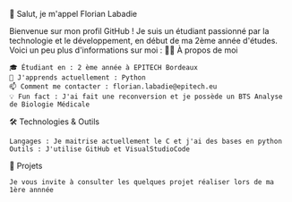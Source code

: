 👋 Salut, je m'appel Florian Labadie

Bienvenue sur mon profil GitHub ! Je suis un étudiant passionné par la technologie et le développement, en début de ma 2ème année d'études. Voici un peu plus d'informations sur moi :
👨‍💻 À propos de moi

    🎓 Étudiant en : 2 ème année à EPITECH Bordeaux
    🌱 J'apprends actuellement : Python
    📫 Comment me contacter : florian.labadie@epitech.eu
    💡 Fun fact : J'ai fait une reconversion et je possède un BTS Analyse de Biologie Médicale

🛠️ Technologies & Outils

    Langages : Je maitrise actuellement le C et j'ai des bases en python
    Outils : J'utilise GitHub et VisualStudioCode

🌟 Projets

    Je vous invite à consulter les quelques projet réaliser lors de ma 1ère annnée
